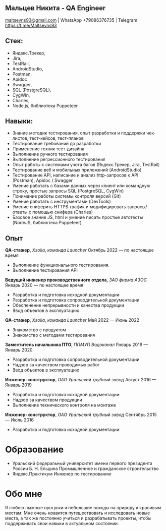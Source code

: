 Мальцев Никита - QA Engineer
---------------
maltsevns93@gmail.com | WhatsApp +79086376735 | Telegram https://t.me/Maltsevns93

Стек:
---------------
 * Яндекс.Трекер, 
 * Jira, 
 * TestRail, 
 * AndroidStudio, 
 * Postman, 
 * Apidoc 
 * Swagger,
 * SQL (PostgreSQL),
 * CygWin,
 * Charles,
 * Node.js, библиотека Puppeteer


Навыки:
---------------

* Знание методик тестирования, опыт разработки и поддержки чек-листов, тест-кейсов, тест-планов
* Тестирование требований до разработки
* Применение техник тест-дизайна
* Выполнение ручного тестирования
* Выполнение регрессионного тестирования
* Опыт работы с системами учета багов (Яндекс.Трекер, Jira, TestRail)
* Тестирование веб и мобильных приложений (AndroidStudio)
* Тестирование API, написание и анализ http-запросов к API (Postman), 
  Apidoc / Swagger
* Умение работать с базами данных через клиент или командную строку, простые запросы 
  SQL (PostgreSQL, CygWin)
* Понимание работы системы контроля версий (Git)
* Умение работать с инструментами (DevTools)
* Умение сниферить HTTPS трафик и модифицировать запросы/ответы с помощью 
  снифера (Charles)
* Базовое знание JS, html и умение писать простые автотесты (NodeJS, 
  библиотека Puppeteer)


Опыт
----------

 **QA-стажер**, *Xsolla*, *команда Launcher*
    Октябрь 2022 — по настоящее время
	
  - Выполнение функционального тестирования.
  - Выполнение тестирования API
 
 
 **Ведущий инженер производственного отдела**, *ЗАО фирма АЗОС* 
    Январь 2020 — по настоящее время

  - Разработка и подготовка исходной документации
  - Разработка и подготовка сопроводительной документации
  - Обеспечение непрерывности и качества продукции
  - Ввод объектов в эксплуатацию


 **QA-стажер**, *Xsolla*, *команда Launcher*
    Май 2022 — Июнь 2022
	
  - Знакомство с продуктом
  - Знакомство с методами тестирования


 **Заместитель начальника ПТО**, *ППМУП Водоканал* 
    Январь 2019 — Январь 2020

  - Разработка и подготовка сопроводительной документации
  - Надзор за качеством проводимых работ
  - Ввод объектов в эксплуатацию


 **Инженер-конструктор**, *ОАО Уральский трубный завод* 
    Август 2016 — Январь 2019

  - Разработка и подготовка исходной документации
  - Надзор за качеством продукции
  - Выполнение технического контроля на монтаже


 **Инженер-конструктор**, *ОАО Уральский трубный завод* 
    Сентябрь 2015 — Июль 2016

  - Разработка и подготовка исходной документации


Образование
=========
 - Уральский федеральный университет имени первого президента России Б. Н. Ельцина
   Промышленное и гражданское строительство
 - Яндекс.Практикум Инженер по тестированию

Обо мне
========
Я люблю лыжные прогулки и небольшие походы на природу к красивым местам. 
Мне очень нравится путешествовать и исследовать новые места, а так же постоянно учиться и разрабатывать проекты, чтобы поддерживать свои навыки в актуальном состоянии.


